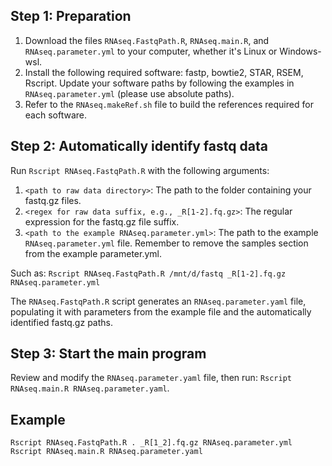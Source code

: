 ## Step 1: Preparation

1. Download the files `RNAseq.FastqPath.R`, `RNAseq.main.R`, and `RNAseq.parameter.yml` to your computer, whether it's Linux or Windows-wsl.  
2. Install the following required software: fastp, bowtie2, STAR, RSEM, Rscript. Update your software paths by following the examples in `RNAseq.parameter.yml` (please use absolute paths).  
3. Refer to the `RNAseq.makeRef.sh` file to build the references required for each software.  

## Step 2: Automatically identify fastq data

Run `Rscript RNAseq.FastqPath.R` with the following arguments:  
1. `<path to raw data directory>`: The path to the folder containing your fastq.gz files.  
2. `<regex for raw data suffix, e.g., _R[1-2].fq.gz>`: The regular expression for the fastq.gz file suffix.  
3. `<path to the example RNAseq.parameter.yml>`: The path to the example `RNAseq.parameter.yml` file. Remember to remove the samples section from the example parameter.yml.  
  
Such as: `Rscript RNAseq.FastqPath.R /mnt/d/fastq _R[1-2].fq.gz RNAseq.parameter.yml`  
  
The `RNAseq.FastqPath.R` script generates an `RNAseq.parameter.yaml` file, populating it with parameters from the example file and the automatically identified fastq.gz paths.  

## Step 3: Start the main program

Review and modify the `RNAseq.parameter.yaml` file, then run: `Rscript RNAseq.main.R RNAseq.parameter.yaml`.  

## Example

`Rscript RNAseq.FastqPath.R . _R[1_2].fq.gz RNAseq.parameter.yml`
`Rscript RNAseq.main.R RNAseq.parameter.yaml`
